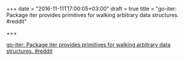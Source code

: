 +++
date = "2016-11-11T17:00:05+03:00"
draft = true
title = "go-iter: Package iter provides primitives for walking arbitrary data structures.  #reddit"

+++

<p><a href="https://t.co/CrOQyLw6e0">go-iter: Package iter provides primitives for walking arbitrary data structures.  #reddit</a></p>
